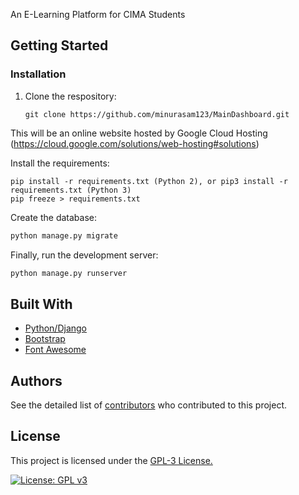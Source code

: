 An E-Learning Platform for CIMA Students 

## Getting Started
### Installation

1. Clone the respository:

    ```
    git clone https://github.com/minurasam123/MainDashboard.git
    ```
This will be an online website hosted by Google Cloud Hosting 
(https://cloud.google.com/solutions/web-hosting#solutions)

Install the requirements:

```bashRun 
pip install -r requirements.txt (Python 2), or pip3 install -r requirements.txt (Python 3)
pip freeze > requirements.txt
```

Create the database:

```bash
python manage.py migrate
```

Finally, run the development server:

```bash
python manage.py runserver
```

## Built With

* [Python/Django](https://www.djangoproject.com/start/overview)
* [Bootstrap](https://github.com/twbs/bootstrap)
* [Font Awesome](https://github.com/FortAwesome/Font-Awesome)


## Authors

See the detailed list of [contributors](https://github.com/minurasam123/MainDashboard/graphs/contributors) who contributed to this project.

## License

This project is licensed under the [GPL-3 License.](https://github.com/AromedMedical/aromed-web/blob/master/LICENSE)

[![License: GPL v3](https://img.shields.io/badge/License-GPLv3-blue.svg)](https://www.gnu.org/licenses/gpl-3.0)